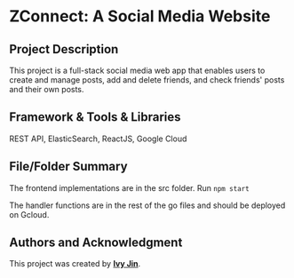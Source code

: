 # **ZConnect: A Social Media Website**

## **Project Description**

This project is a full-stack social media web app that enables users to create and manage posts, add and delete friends, and check friends' posts and their own posts. 

## **Framework & Tools & Libraries**

REST API, ElasticSearch, ReactJS, Google Cloud

## **File/Folder Summary**

The frontend implementations are in the src folder. Run `npm start`

The handler functions are in the rest of the go files and should be deployed on Gcloud.

## **Authors and Acknowledgment**

This project was created by **[Ivy Jin](https://github.com/IvyKim2023)**.

